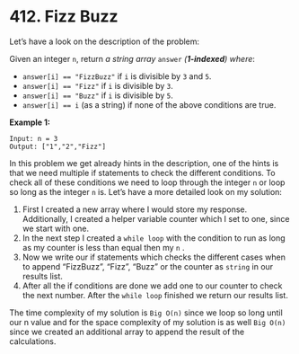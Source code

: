 # 412. Fizz Buzz

Let’s have a look on the description of the problem:

Given an integer `n`, return *a string array* `answer` *(**1-indexed**) where*:

- `answer[i] == "FizzBuzz"` if `i` is divisible by `3` and `5`.
- `answer[i] == "Fizz"` if `i` is divisible by `3`.
- `answer[i] == "Buzz"` if `i` is divisible by `5`.
- `answer[i] == i` (as a string) if none of the above conditions are true.

**Example 1:**

```
Input: n = 3
Output: ["1","2","Fizz"]
```

In this problem we get already hints in the description, one of the hints is that we need multiple if statements to check the different conditions. To check all of these conditions we need to loop through the integer `n` or loop so long as the integer `n` is. Let’s have a more detailed look on my solution:

1. First I created a new array where I would store my response. Additionally, I created a helper variable counter which I set to one, since we start with one.
2. In the next step I created a `while loop` with the condition to run as long as my counter is less than equal then my `n` . 
3. Now we write our if statements which checks the different cases when to append “FizzBuzz”, “Fizz”, “Buzz” or the counter as `string` in our results list.
4. After all the if conditions are done we add one to our counter to check the next number. After the `while loop` finished we return our results list.

The time complexity of my solution is `Big O(n)` since we loop so long until our n value and for the space complexity of my solution is as well `Big O(n)` since we created an additional array to append the result of the calculations.
